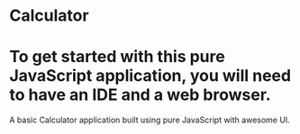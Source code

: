 # Calculator

# To get started with this pure JavaScript application, you will need to have an IDE and a web browser.

A basic Calculator application built using pure JavaScript with awesome UI.
